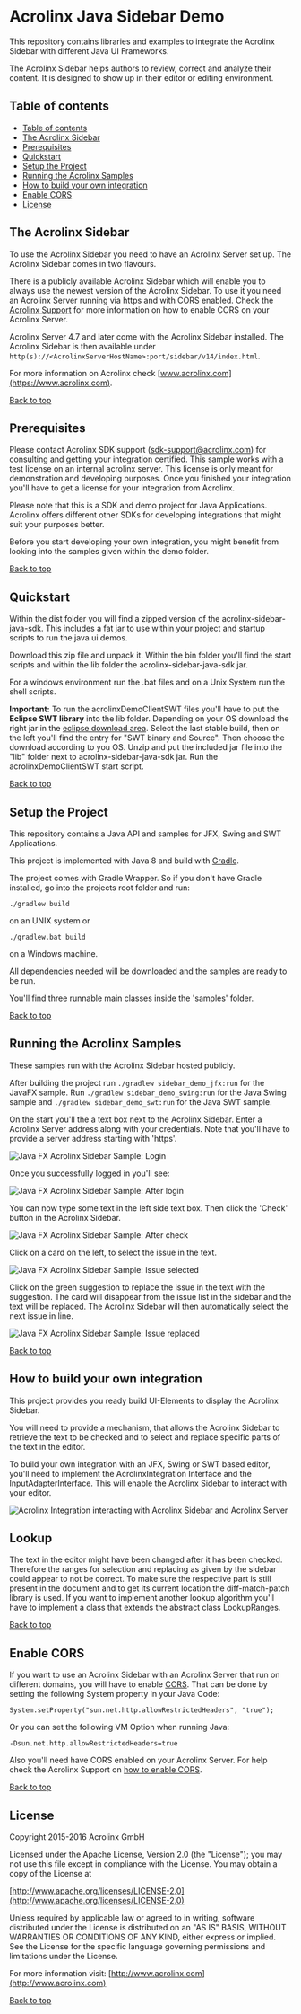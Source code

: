 # Acrolinx Java Sidebar Demo

This repository contains libraries and examples to integrate the Acrolinx Sidebar with
different Java UI Frameworks.

The Acrolinx Sidebar helps authors to review, correct and analyze their content.
It is designed to show up in their editor or editing environment.

## Table of contents

* [Table of contents](#table-of-contents)
* [The Acrolinx Sidebar](#the-acrolinx-sidebar)
* [Prerequisites](#prerequisites)
* [Quickstart](#quickstart)
* [Setup the Project](#setup-the-project)
* [Running the Acrolinx Samples](#running-the-acrolinx-samples)
* [How to build your own integration](#how-to-build-your-own-integration)
* [Enable CORS](#enable-cors)
* [License](#license)


## The Acrolinx Sidebar

To use the Acrolinx Sidebar you need to have an Acrolinx Server set up.
The Acrolinx Sidebar comes in two flavours.

There is a publicly available Acrolinx Sidebar which will enable you to always use the newest
version of the Acrolinx Sidebar.
To use it you need an Acrolinx Server running via https and with CORS enabled.
Check the [Acrolinx Support](https://support.acrolinx.com/hc/en-us/articles/203851132-Setting-up-the-Acrolinx-Sidebar#Enable_Cross_Origin_Resource_Sharing_CORS_on_your_Core_Server_)
for more information on how to enable CORS on your Acrolinx Server.

Acrolinx Server 4.7 and later come with the Acrolinx Sidebar installed.
The Acrolinx Sidebar is then available under
`http(s)://<AcrolinxServerHostName>:port/sidebar/v14/index.html`.

For more information on Acrolinx check [www.acrolinx.com](https://www.acrolinx.com).

[Back to top](#acrolinx-java-sidebar-demo)

## Prerequisites

Please contact Acrolinx SDK support (sdk-support@acrolinx.com) for consulting and getting your integration certified.
This sample works with a test license on an internal acrolinx server.
This license is only meant for demonstration and developing purposes.
Once you finished your integration you'll have to get a license for your integration from Acrolinx.

Please note that this is a SDK and demo project for Java Applications.
Acrolinx offers different other SDKs for developing integrations that might suit your purposes better.

Before you start developing your own integration, you might benefit from looking into the samples given within the demo folder.

[Back to top](#acrolinx-java-sidebar-demo)

## Quickstart

Within the dist folder you will find a zipped version of the acrolinx-sidebar-java-sdk. This includes a fat jar to use
within your project and startup scripts to run the java ui demos.

Download this zip file and unpack it. Within the bin folder you'll find the start scripts and within the lib folder the
acrolinx-sidebar-java-sdk jar.

For a windows environment run the .bat files and on a Unix System run the shell scripts.

**Important:** To run the acrolinxDemoClientSWT files you'll have to put the **Eclipse SWT library** into the lib folder. Depending on
your OS download the right jar in the [eclipse download area](http://download.eclipse.org/eclipse/downloads/). Select
the last stable build, then on the left you'll find the entry for "SWT binary and Source". Then choose the download
according to you OS. Unzip and  put the included jar file into the "lib" folder next to acrolinx-sidebar-java-sdk jar.
Run the acrolinxDemoClientSWT start script.

[Back to top](#acrolinx-java-sidebar-demo)

## Setup the Project

This repository contains a Java API and samples for JFX, Swing and SWT Applications.

This project is implemented with Java 8 and build with [Gradle](https://gradle.org/).

The project comes with Gradle Wrapper. So if you don't have Gradle installed, go into the projects root folder and run:

`./gradlew build`

on an UNIX system or

`./gradlew.bat build`

on a Windows machine.

All dependencies needed will be downloaded and the samples are ready to be run.

You'll find three runnable main classes inside the 'samples' folder.

[Back to top](#acrolinx-java-sidebar-demo)

## Running the Acrolinx Samples

These samples run with the Acrolinx Sidebar hosted publicly.

After building the project run `./gradlew sidebar_demo_jfx:run` for the JavaFX sample.
Run `./gradlew sidebar_demo_swing:run` for the Java Swing sample
and `./gradlew sidebar_demo_swt:run` for the Java SWT sample.

On the start you'll the a text box next to the Acrolinx Sidebar.
Enter a Acrolinx Server address along with your credentials.
Note that you'll have to provide a server address starting with 'https'.

![Java FX Acrolinx Sidebar Sample: Login](/doc/img/LoginScreen.png)

Once you successfully logged in you'll see:

![Java FX Acrolinx Sidebar Sample: After login](/doc/img/ScreenshotIntegration.png)

You can now type some text in the left side text box. Then click the 'Check' button in the Acrolinx Sidebar.

![Java FX Acrolinx Sidebar Sample: After check](/doc/img/AcrolinxDemoCheck.png)

Click on a card on the left, to select the issue in the text.

![Java FX Acrolinx Sidebar Sample: Issue selected](/doc/img/ScreenIssueSelected.png)

Click on the green suggestion to replace the issue in the text with the suggestion.
The card will disappear from the issue list in the sidebar and the text will be replaced.
The Acrolinx Sidebar will then automatically select the next issue in line.

![Java FX Acrolinx Sidebar Sample: Issue replaced](/doc/img/IssueReplaced.png)

[Back to top](#acrolinx-java-sidebar-demo)

## How to build your own integration

This project provides you ready build UI-Elements to display the Acrolinx Sidebar.

You will need to provide a mechanism, that allows the Acrolinx Sidebar to retrieve the text to be checked and to select
and replace specific parts of the text in the editor.

To build your own integration with an JFX, Swing or SWT based editor, you'll need to implement the AcrolinxIntegration
Interface and the InputAdapterInterface. This will enable the Acrolinx Sidebar to interact with your editor.

![Acrolinx Integration interacting with Acrolinx Sidebar and Acrolinx Server](/doc/img/ArchitectureInterfaces.png)

## Lookup

The text in the editor might have been changed after it has been checked. Therefore the ranges for selection and replacing
as given by the sidebar could appear to not be correct. To make sure the respective part is still present in the document and to
get its current location the diff-match-patch library is used. If you want to implement another lookup algorithm you'll
have to implement a class that extends the abstract class LookupRanges.

[Back to top](#acrolinx-java-sidebar-demo)

## Enable CORS

If you want to use an Acrolinx Sidebar with an Acrolinx Server that run on different domains, you will have to enable
[CORS](https://en.wikipedia.org/wiki/Cross-origin_resource_sharing). That can be done by setting the following System
property in your Java Code:

	System.setProperty("sun.net.http.allowRestrictedHeaders", "true");

Or you can set the following VM Option when running Java:

	-Dsun.net.http.allowRestrictedHeaders=true

Also you'll need have CORS enabled on your Acrolinx Server.
For help check the Acrolinx Support on [how to enable CORS](https://support.acrolinx.com/hc/en-us/articles/203851132#task_izv_qn4_fv).

[Back to top](#acrolinx-java-sidebar-demo)

## License

Copyright 2015-2016 Acrolinx GmbH

Licensed under the Apache License, Version 2.0 (the "License"); you may not use this file except in compliance with the License. You may obtain a copy of the License at

[http://www.apache.org/licenses/LICENSE-2.0](http://www.apache.org/licenses/LICENSE-2.0)

Unless required by applicable law or agreed to in writing, software distributed under the License is distributed on an "AS IS" BASIS, WITHOUT WARRANTIES OR CONDITIONS OF ANY KIND, either express or implied. See the License for the specific language governing permissions and limitations under the License.

For more information visit: [http://www.acrolinx.com](http://www.acrolinx.com)

[Back to top](#acrolinx-java-sidebar-demo)
